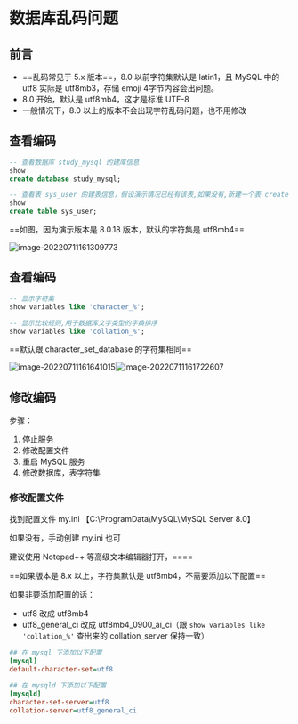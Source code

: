 数据库乱码问题
===

前言
---

- ==乱码常见于 5.x 版本==，8.0 以前字符集默认是 latin1，且 MySQL 中的 utf8 实际是 utf8mb3，存储 emoji 4字节内容会出问题。
- 8.0 开始，默认是 utf8mb4，这才是标准 UTF-8
- 一般情况下，8.0 以上的版本不会出现字符乱码问题，也不用修改



查看编码
---

```sql
-- 查看数据库 study_mysql 的建库信息
show 
create database study_mysql;

-- 查看表 sys_user 的建表信息，假设演示情况已经有该表,如果没有,新建一个表 create table sys_user(id   int,name varchar(10));
show 
create table sys_user;
```

==如图，因为演示版本是 8.0.18 版本，默认的字符集是 utf8mb4==

![image-20220711161309773](https://attach.blog.wen7.online/image-20220711161309773.png)



查看编码
---

```sql
-- 显示字符集
show variables like 'character_%';

-- 显示比较规则,用于数据库文字类型的字典排序
show variables like 'collation_%';
```

==默认跟 character_set_database 的字符集相同==

![image-20220711161641015](https://attach.blog.wen7.online/image-20220711161641015.png)![image-20220711161722607](https://attach.blog.wen7.online/image-20220711161722607.png)



修改编码
---

步骤：

1. 停止服务
2. 修改配置文件
3. 重启 MySQL 服务
4. 修改数据库，表字符集



### 修改配置文件

找到配置文件 my.ini 【C:\ProgramData\MySQL\MySQL Server 8.0】

如果没有，手动创建 my.ini 也可

建议使用 Notepad++ 等高级文本编辑器打开，====

==如果版本是 8.x 以上，字符集默认是 utf8mb4，不需要添加以下配置==

如果非要添加配置的话：

- utf8 改成 utf8mb4
- utf8_general_ci 改成 utf8mb4_0900_ai_ci（跟 `show variables like 'collation_%'` 查出来的 collation_server 保持一致）

```ini
## 在 mysql 下添加以下配置
[mysql]
default-character-set=utf8

## 在 mysqld 下添加以下配置
[mysqld]
character-set-server=utf8
collation-server=utf8_general_ci
```



